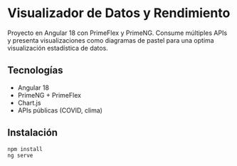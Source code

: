 # Visualizador de Datos y Rendimiento

Proyecto en Angular 18 con PrimeFlex y PrimeNG. Consume múltiples APIs y presenta visualizaciones como diagramas de pastel para una optima visualización estadística de datos.

## Tecnologías
- Angular 18
- PrimeNG + PrimeFlex
- Chart.js
- APIs públicas (COVID, clima)

## Instalación
```bash
npm install
ng serve

